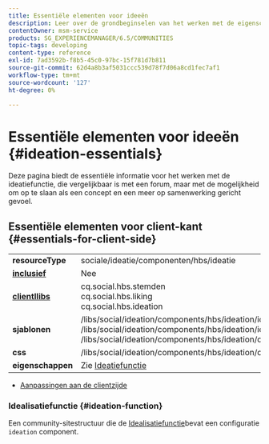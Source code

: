 ```yaml
---
title: Essentiële elementen voor ideeën
description: Leer over de grondbeginselen van het werken met de eigenschap van de Ideatie in Gemeenschappen, die aan een forum gelijkaardig is, maar met een meer samenwerkend gevoel.
contentOwner: msm-service
products: SG_EXPERIENCEMANAGER/6.5/COMMUNITIES
topic-tags: developing
content-type: reference
exl-id: 7ad3592b-f8b5-45c0-97bc-15f781d7b811
source-git-commit: 62d4a8b3af5031ccc539d78f7d06a8cd1fec7af1
workflow-type: tm+mt
source-wordcount: '127'
ht-degree: 0%

---
```


# Essentiële elementen voor ideeën {#ideation-essentials}

Deze pagina biedt de essentiële informatie voor het werken met de ideatiefunctie, die vergelijkbaar is met een forum, maar met de mogelijkheid om op te slaan als een concept en een meer op samenwerking gericht gevoel.

## Essentiële elementen voor client-kant {#essentials-for-client-side}

<table>
 <tbody>
  <tr>
   <td> <strong>resourceType</strong></td>
   <td>sociale/ideatie/componenten/hbs/ideatie</td>
  </tr>
  <tr>
   <td> <a href="scf.md#add-or-include-a-communities-component"><strong>inclusief</strong></a></td>
   <td>Nee</td>
  </tr>
  <tr>
   <td> <a href="clientlibs.md"><strong>clientllibs</strong></a></td>
   <td>cq.social.hbs.stemden<br /> cq.social.hbs.liking<br /> cq.social.hbs.ideation</td>
  </tr>
  <tr>
   <td> <strong>sjablonen</strong></td>
   <td> /libs/social/ideation/components/hbs/ideation/ideation.hbs<br /> /libs/social/ideation/components/hbs/ideation/ideationlists.hbs<br /> /libs/social/ideation/components/hbs/ideation/composer.hbs</td>
  </tr>
  <tr>
   <td> <strong>css</strong></td>
   <td> /libs/social/ideation/components/hbs/ideation/clientlibs/ideation.css</td>
  </tr>
  <tr>
   <td><strong> eigenschappen</strong></td>
   <td>Zie <a href="ideation-feature.md">Ideatiefunctie</a></td>
  </tr>
 </tbody>
</table>

* [Aanpassingen aan de clientzijde](client-customize.md)

### Idealisatiefunctie {#ideation-function}

Een community-sitestructuur die de [Idealisatiefunctie](functions.md#ideation-function)bevat een configuratie `ideation` component.

